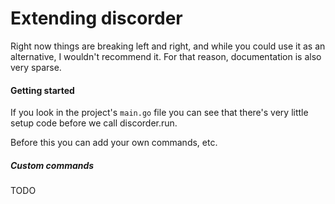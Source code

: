 # Extending discorder

Right now things are breaking left and right, and while you could use it as an alternative, I wouldn't recommend it. For that reason, documentation is also very sparse.

#### Getting started

If you look in the project's `main.go` file you can see that there's very little setup code before we call discorder.run.

Before this you can add your own commands, etc.

##### Custom commands

TODO
